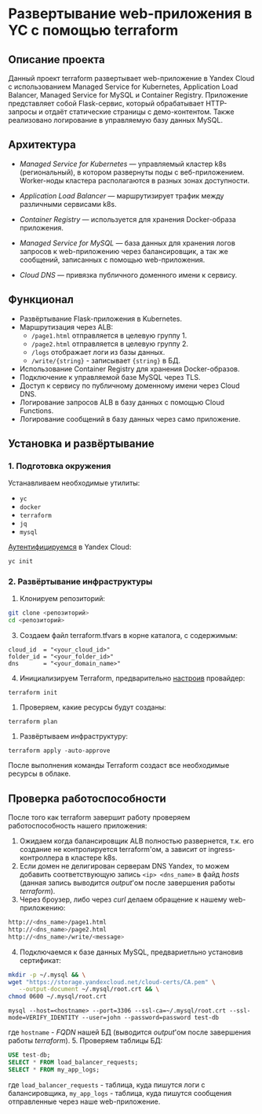 # Развертывание web-приложения в YC с помощью terraform

## Описание проекта
Данный проект terraform развертывает web-приложение в Yandex Cloud с использованием Managed Service for Kubernetes, Application Load Balancer, Managed Service for MySQL и Container Registry. Приложение представляет собой Flask-сервис, который обрабатывает HTTP-запросы и отдаёт статические страницы с демо-контентом. Также реализовано логирование в управляемую базу данных MySQL.

## Архитектура

- *Managed Service for Kubernetes* — управляемый кластер k8s (региональный), в котором развернуты поды с веб-приложением. Worker-ноды кластера располагаются в разных зонах доступности.

- *Application Load Balancer* — маршрутизирует трафик между различными сервисами k8s.

- *Container Registry* — используется для хранения Docker-образа приложения.

- *Managed Service for MySQL* — база данных для хранения логов запросов к web-приложению через балансировщик, а так же сообщений, записанных с помощью web-приложения.

- *Cloud DNS* — привязка публичного доменного имени к сервису.

## Функционал

- Развёртывание Flask-приложения в Kubernetes.
- Маршрутизация через ALB:
  - `/page1.html` отправляется в целевую группу 1.
  - `/page2.html` отправляется в целевую группу 2.
  - `/logs` отображает логи из базы данных.
  - `/write/{string}` - записывает `{string}` в БД.
- Использование Container Registry для хранения Docker-образов.
- Подключение к управляемой базе MySQL через TLS.
- Доступ к сервису по публичному доменному имени через Cloud DNS.
- Логирование запросов ALB в базу данных с помощью Cloud Functions.
- Логирование сообщений в базу данных через само приложение.

## Установка и развёртывание

### 1. Подготовка окружения

Устанавливаем необходимые утилиты:
- `yc`
- `docker`
- `terraform`
- `jq`
- `mysql`

[Аутентифицируемся](https://yandex.cloud/ru/docs/cli/operations/profile/profile-create#interactive-create) в Yandex Cloud:

```bash
yc init
```

### 2. Развёртывание инфраструктуры

1. Клонируем репозиторий:

```bash
git clone <репозиторий>
cd <репозиторий>
```
3. Создаем файл terraform.tfvars в корне каталога, с содержимым:
```hcl
cloud_id  = "<your_cloud_id>"
folder_id = "<your_folder_id>"
dns       = "<your_domain_name>"
```
4. Инициализируем Terraform, предварительно [настроив](https://yandex.cloud/ru/docs/tutorials/infrastructure-management/terraform-quickstart#configure-provider) провайдер:
```
terraform init
```
1. Проверяем, какие ресурсы будут созданы:
```
terraform plan
```
1. Развёртываем инфраструктуру:
```
terraform apply -auto-approve
```
После выполнения команды Terraform создаст все необходимые ресурсы в облаке.

## Проверка работоспособности

После того как terraform завершит работу проверяем работоспособность нашего приложения:
1. Ожидаем когда балансировщик ALB полностью развернется, т.к. его создание не контролируется terraform'ом, а зависит от ingress-контроллера в кластере k8s.
2. Если домен не делигирован серверам DNS Yandex, то можем добавить соответствующую запись `<ip> <dns_name>` в файд *hosts* (данная запись выводится *output*'ом после завершения работы *terraform*).
3. Через броузер, либо через *curl* делаем обращение к нашему web-приложению:
```bash
http://<dns_name>/page1.html
http://<dns_name>/page2.html
http://<dns_name>/write/<message>
```
4. Подключаемся к базе данных MySQL, предвариетльно установив сертификат:
```bash
mkdir -p ~/.mysql && \
wget "https://storage.yandexcloud.net/cloud-certs/CA.pem" \
   --output-document ~/.mysql/root.crt && \
chmod 0600 ~/.mysql/root.crt
```
```
mysql --host=<hostname> --port=3306 --ssl-ca=~/.mysql/root.crt --ssl-mode=VERIFY_IDENTITY --user=john --password=password test-db
```
где `hostname` - *FQDN* нашей БД (выводится *output*'ом после завершения работы *terraform*).
5. Проверяем таблицы БД:
```sql
USE test-db;
SELECT * FROM load_balancer_requests;
SELECT * FROM my_app_logs;
```
где `load_balancer_requests` - таблица, куда пишутся логи с балансировщика, `my_app_logs` - таблица, куда пишутся сообщения отправленные через наше web-приложение.